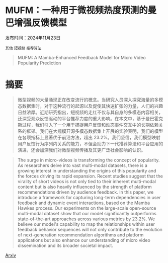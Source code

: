# MUFM：一种用于微视频热度预测的曼巴增强反馈模型

发布时间：2024年11月23日

`其他` `短视频` `推荐算法`

> MUFM: A Mamba-Enhanced Feedback Model for Micro Video Popularity Prediction

# 摘要

> 微型视频的大量涌现正在改变流行的概念。当研究人员深入探究海量的多模态数据集时，对于这种流行的起源以及促使其快速扩张的力量，人们的兴趣日益浓厚。近期研究指出，短视频的走红不仅与其自身的多模态内容相关，还深受观众反馈驱动的平台推荐力度的重大影响。在本文中，基于曼巴霍克斯过程，我们引入了一个用于捕捉用户反馈和动态事件交互中的长期依赖关系的框架。我们在大规模开源多模态数据集上开展的实验表明，我们的模型在各项指标上显著优于前沿方法，超出 23.2%。我们坚信，我们模型映射用户反馈行为序列内关系的能力，不但会助力下一代推荐算法和平台应用的演进，还会加深我们对微型视频传播及其更广泛社会影响的认识。

> The surge in micro-videos is transforming the concept of popularity. As researchers delve into vast multi-modal datasets, there is a growing interest in understanding the origins of this popularity and the forces driving its rapid expansion. Recent studies suggest that the virality of short videos is not only tied to their inherent multi-modal content but is also heavily influenced by the strength of platform recommendations driven by audience feedback. In this paper, we introduce a framework for capturing long-term dependencies in user feedback and dynamic event interactions, based on the Mamba Hawkes process. Our experiments on the large-scale open-source multi-modal dataset show that our model significantly outperforms state-of-the-art approaches across various metrics by 23.2%. We believe our model's capability to map the relationships within user feedback behavior sequences will not only contribute to the evolution of next-generation recommendation algorithms and platform applications but also enhance our understanding of micro video dissemination and its broader societal impact.

[Arxiv](https://arxiv.org/abs/2411.15455)